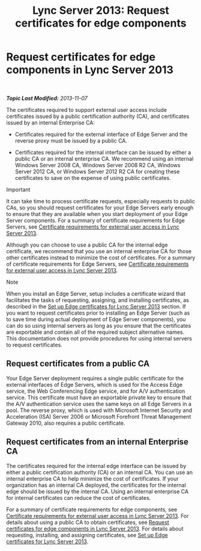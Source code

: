 ﻿---
title: 'Lync Server 2013: Request certificates for edge components'
TOCTitle: Request certificates for edge components
ms:assetid: 8c72b877-febc-428f-89dc-389e7a7ac849
ms:mtpsurl: https://technet.microsoft.com/en-us/library/Gg398708(v=OCS.15)
ms:contentKeyID: 48184779
ms.date: 07/23/2014
mtps_version: v=OCS.15
---

<div data-xmlns="http://www.w3.org/1999/xhtml">

<div class="topic" data-xmlns="http://www.w3.org/1999/xhtml" data-msxsl="urn:schemas-microsoft-com:xslt" data-cs="http://msdn.microsoft.com/en-us/">

<div data-asp="http://msdn2.microsoft.com/asp">

# Request certificates for edge components in Lync Server 2013

</div>

<div id="mainSection">

<div id="mainBody">

<span> </span>

_**Topic Last Modified:** 2013-11-07_

The certificates required to support external user access include certificates issued by a public certification authority (CA), and certificates issued by an internal Enterprise CA:

  - Certificates required for the external interface of Edge Server and the reverse proxy must be issued by a public CA.

  - Certificates required for the internal interface can be issued by either a public CA or an internal enterprise CA. We recommend using an internal Windows Server 2008 CA, Windows Server 2008 R2 CA, Windows Server 2012 CA, or Windows Server 2012 R2 CA for creating these certificates to save on the expense of using public certificates.

<div>


> [!IMPORTANT]  
> It can take time to process certificate requests, especially requests to public CAs, so you should request certificates for your Edge Servers early enough to ensure that they are available when you start deployment of your Edge Server components. For a summary of certificate requirements for Edge Servers, see <A href="lync-server-2013-certificate-requirements-for-external-user-access.md">Certificate requirements for external user access in Lync Server 2013</A>.



</div>

Although you can choose to use a public CA for the internal edge certificate, we recommend that you use an internal enterprise CA for those other certificates instead to minimize the cost of certificates. For a summary of certificate requirements for Edge Servers, see [Certificate requirements for external user access in Lync Server 2013](lync-server-2013-certificate-requirements-for-external-user-access.md).

<div>


> [!NOTE]  
> When you install an Edge Server, setup includes a certificate wizard that facilitates the tasks of requesting, assigning, and installing certificates, as described in the <A href="lync-server-2013-set-up-edge-certificates.md">Set up Edge certificates for Lync Server 2013</A> section. If you want to request certificates prior to installing an Edge Server (such as to save time during actual deployment of Edge Server components), you can do so using internal servers as long as you ensure that the certificates are exportable and contain all of the required subject alternative names. This documentation does not provide procedures for using internal servers to request certificates.



</div>

<div>

## Request certificates from a public CA

Your Edge Server deployment requires a single public certificate for the external interfaces of Edge Servers, which is used for the Access Edge service, the Web Conferencing Edge service, and for A/V authentication service. This certificate must have an exportable private key to ensure that the A/V authentication service uses the same keys on all Edge Servers in a pool. The reverse proxy, which is used with Microsoft Internet Security and Acceleration (ISA) Server 2006 or Microsoft Forefront Threat Management Gateway 2010, also requires a public certificate.

</div>

<div>

## Request certificates from an internal Enterprise CA

The certificates required for the internal edge interface can be issued by either a public certification authority (CA) or an internal CA. You can use an internal enterprise CA to help minimize the cost of certificates. If your organization has an internal CA deployed, the certificates for the internal edge should be issued by the internal CA. Using an internal enterprise CA for internal certificates can reduce the cost of certificates.

For a summary of certificate requirements for edge components, see [Certificate requirements for external user access in Lync Server 2013](lync-server-2013-certificate-requirements-for-external-user-access.md). For details about using a public CA to obtain certificates, see [Request certificates for edge components in Lync Server 2013](lync-server-2013-request-certificates-for-edge-components.md). For details about requesting, installing, and assigning certificates, see [Set up Edge certificates for Lync Server 2013](lync-server-2013-set-up-edge-certificates.md).

</div>

</div>

<span> </span>

</div>

</div>

</div>

